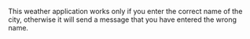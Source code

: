 This weather application works only if you enter the correct name of the city, otherwise it will send a message that you have entered the wrong name.
